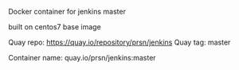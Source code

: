 Docker container for jenkins master

built on centos7 base image

Quay repo:
https://quay.io/repository/prsn/jenkins
Quay tag:
master

Container name:
quay.io/prsn/jenkins:master